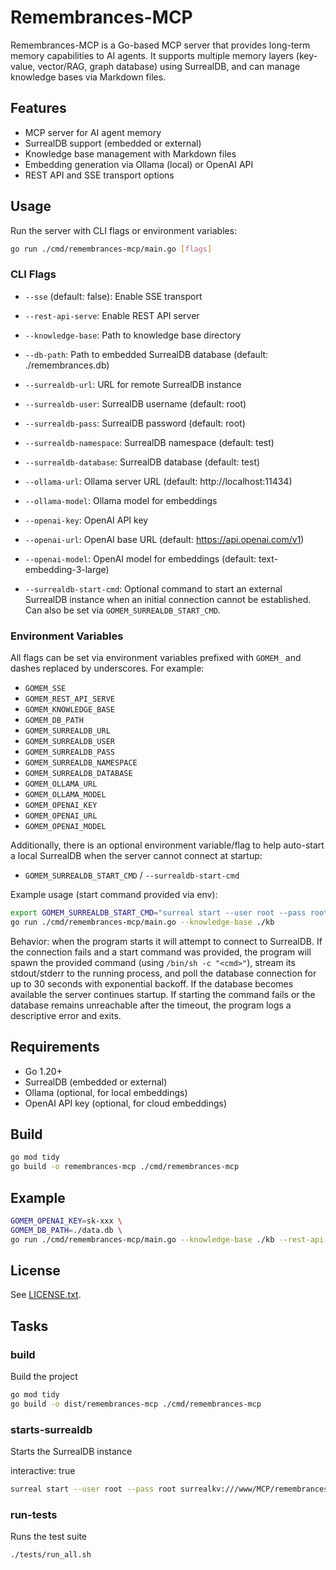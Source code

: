 # Remembrances-MCP

Remembrances-MCP is a Go-based MCP server that provides long-term memory capabilities to AI agents. It supports multiple memory layers (key-value, vector/RAG, graph database) using SurrealDB, and can manage knowledge bases via Markdown files.

## Features

- MCP server for AI agent memory
- SurrealDB support (embedded or external)
- Knowledge base management with Markdown files
- Embedding generation via Ollama (local) or OpenAI API
- REST API and SSE transport options

## Usage

Run the server with CLI flags or environment variables:

```bash
go run ./cmd/remembrances-mcp/main.go [flags]
```

### CLI Flags

- `--sse` (default: false): Enable SSE transport
- `--rest-api-serve`: Enable REST API server
- `--knowledge-base`: Path to knowledge base directory
- `--db-path`: Path to embedded SurrealDB database (default: ./remembrances.db)
- `--surrealdb-url`: URL for remote SurrealDB instance
- `--surrealdb-user`: SurrealDB username (default: root)
- `--surrealdb-pass`: SurrealDB password (default: root)
- `--surrealdb-namespace`: SurrealDB namespace (default: test)
- `--surrealdb-database`: SurrealDB database (default: test)
- `--ollama-url`: Ollama server URL (default: http://localhost:11434)
- `--ollama-model`: Ollama model for embeddings
- `--openai-key`: OpenAI API key
- `--openai-url`: OpenAI base URL (default: https://api.openai.com/v1)
- `--openai-model`: OpenAI model for embeddings (default: text-embedding-3-large)

- `--surrealdb-start-cmd`: Optional command to start an external SurrealDB instance when an initial connection cannot be established. Can also be set via `GOMEM_SURREALDB_START_CMD`.

### Environment Variables

All flags can be set via environment variables prefixed with `GOMEM_` and dashes replaced by underscores. For example:

- `GOMEM_SSE`
- `GOMEM_REST_API_SERVE`
- `GOMEM_KNOWLEDGE_BASE`
- `GOMEM_DB_PATH`
- `GOMEM_SURREALDB_URL`
- `GOMEM_SURREALDB_USER`
- `GOMEM_SURREALDB_PASS`
- `GOMEM_SURREALDB_NAMESPACE`
- `GOMEM_SURREALDB_DATABASE`
- `GOMEM_OLLAMA_URL`
- `GOMEM_OLLAMA_MODEL`
- `GOMEM_OPENAI_KEY`
- `GOMEM_OPENAI_URL`
- `GOMEM_OPENAI_MODEL`

Additionally, there is an optional environment variable/flag to help auto-start a local SurrealDB when the server cannot connect at startup:

- `GOMEM_SURREALDB_START_CMD` / `--surrealdb-start-cmd`

Example usage (start command provided via env):

```bash
export GOMEM_SURREALDB_START_CMD="surreal start --user root --pass root surrealkv:///path/to/surreal_data"
go run ./cmd/remembrances-mcp/main.go --knowledge-base ./kb
```

Behavior: when the program starts it will attempt to connect to SurrealDB. If the connection fails and a start command was provided, the program will spawn the provided command (using `/bin/sh -c "<cmd>"`), stream its stdout/stderr to the running process, and poll the database connection for up to 30 seconds with exponential backoff. If the database becomes available the server continues startup. If starting the command fails or the database remains unreachable after the timeout, the program logs a descriptive error and exits.

## Requirements

- Go 1.20+
- SurrealDB (embedded or external)
- Ollama (optional, for local embeddings)
- OpenAI API key (optional, for cloud embeddings)

## Build

```bash
go mod tidy
go build -o remembrances-mcp ./cmd/remembrances-mcp
```

## Example

```bash
GOMEM_OPENAI_KEY=sk-xxx \
GOMEM_DB_PATH=./data.db \
go run ./cmd/remembrances-mcp/main.go --knowledge-base ./kb --rest-api-serve
```

## License

See [LICENSE.txt](LICENSE.txt).

## Tasks

### build

Build the project

```bash
go mod tidy
go build -o dist/remembrances-mcp ./cmd/remembrances-mcp
```

### starts-surrealdb

Starts the SurrealDB instance

interactive: true
```bash
surreal start --user root --pass root surrealkv:///www/MCP/remembrances-mcp/surreal_data
```

### run-tests

Runs the test suite


```bash
./tests/run_all.sh
```